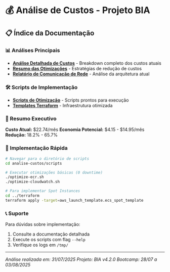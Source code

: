 # 💰 Análise de Custos - Projeto BIA

## 📋 Índice da Documentação

### 📊 Análises Principais
- [**Análise Detalhada de Custos**](./analise-detalhada-custos.md) - Breakdown completo dos custos atuais
- [**Resumo das Otimizações**](./resumo-otimizacoes.md) - Estratégias de redução de custos
- [**Relatório de Comunicação de Rede**](./relatorio-rede-ecs-rds.md) - Análise da arquitetura atual

### 🛠️ Scripts de Implementação
- [**Scripts de Otimização**](../scripts/) - Scripts prontos para execução
- [**Templates Terraform**](../terraform/) - Infraestrutura otimizada

### 🎯 Resumo Executivo

**Custo Atual:** $22.74/mês
**Economia Potencial:** $4.15 - $14.95/mês
**Redução:** 18.2% - 65.7%

### 🚀 Implementação Rápida

```bash
# Navegar para o diretório de scripts
cd analise-custos/scripts

# Executar otimizações básicas (0 downtime)
./optimize-ecr.sh
./optimize-cloudwatch.sh

# Para implementar Spot Instances
cd ../terraform
terraform apply -target=aws_launch_template.ecs_spot_template
```

### 📞 Suporte

Para dúvidas sobre implementação:
1. Consulte a documentação detalhada
2. Execute os scripts com flag `--help`
3. Verifique os logs em `/tmp/`

---

*Análise realizada em: 31/07/2025*
*Projeto: BIA v4.2.0*
*Bootcamp: 28/07 a 03/08/2025*
